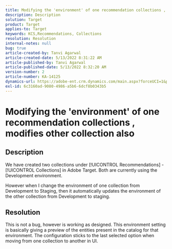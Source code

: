 ```yaml
---
title: Modifying the 'environment' of one recommendation collections , modifies other collection also
description: Description
solution: Target
product: Target
applies-to: Target
keywords: KCS,Recommendations, Collections
resolution: Resolution
internal-notes: null
bug: true
article-created-by: Tanvi Agarwal
article-created-date: 5/13/2022 8:31:22 AM
article-published-by: Tanvi Agarwal
article-published-date: 5/13/2022 8:32:20 AM
version-number: 2
article-number: KA-14125
dynamics-url: https://adobe-ent.crm.dynamics.com/main.aspx?forceUCI=1&pagetype=entityrecord&etn=knowledgearticle&id=82b10c0f-97d2-ec11-a7b5-00224809c27a
exl-id: 6c3160ad-9080-4986-a5b6-6dcf8b0343b5
---
```

# Modifying the 'environment' of one recommendation collections , modifies other collection also

## Description


We have created two collections under [!UICONTROL Recommendations] - [!UICONTROL Collections] in Adobe Target. Both are currently using the Development environment.



However when I change the environment of one collection from Development to Staging, then it automatically updates the environment of the other collection from Development to staging.


## Resolution


This is not a bug, however is working as designed. This environment setting is basically giving a preview of the entities present in the catalog for that environment. The configuration sticks to the last selected option when moving from one collection to another in UI.
